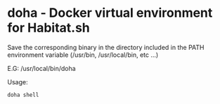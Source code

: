 # doha - Docker virtual environment for Habitat.sh

Save the corresponding binary in the directory included in the PATH environment variable (/usr/bin, /usr/local/bin, etc ...)

E.G: /usr/local/bin/doha

Usage:

```bash
doha shell
```
